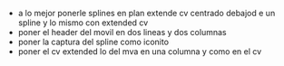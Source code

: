 - a lo mejor ponerle splines en plan extende cv centrado debajod e un spline y lo mismo con extended cv
- poner el header del movil en dos lineas y dos columnas
- poner la captura del spline como iconito
- poner el cv extended lo del mva en una columna y como en el cv

